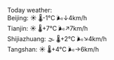 Today weather:  
Beijing: ☀️   🌡️-1°C 🌬️↓4km/h  
Tianjin: ☀️   🌡️+7°C 🌬️↗7km/h  
Shijiazhuang: 🌫  🌡️+2°C 🌬️↘4km/h  
Tangshan: ☀️   🌡️+4°C 🌬️→6km/h  
